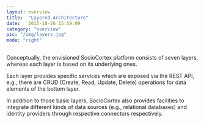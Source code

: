 ```yaml
---
layout: overview
title:  "Layered Architecture"
date:   2015-10-26 15:59:09
category: "overview"
pic: "/img/layers.jpg"
mode: "right"
---
```


Conceptually, the envisioned SocioCortex platform consists of seven layers, whereas each layer is based on its underlying ones.

Each layer provides specific services which are exposed via the REST API, e.g., there are CRUD (Create, Read, Update, Delete) operations for data elements of the bottom layer.

In addition to those basic layers, SocioCortex also provides facilities to integrate different kinds of data sources (e.g., relational databases) and identity providers through respective connectors respectively.